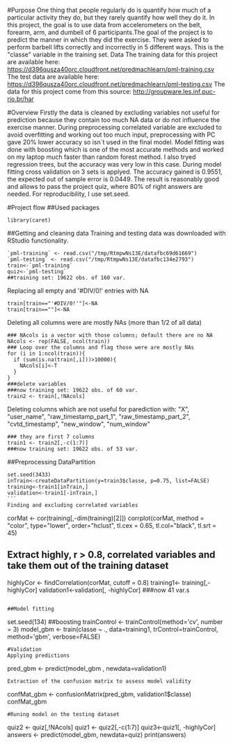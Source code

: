 #Purpose
One thing that people regularly do is quantify how much of a particular activity they do, but they rarely quantify how well they do it. In this project, the goal is to use data from accelerometers on the belt, forearm, arm, and dumbell of 6 participants.The goal of the project is to predict the manner in which they did the exercise. They were asked to perform barbell lifts correctly and incorrectly in 5 different ways. This is the "classe" variable in the training set.
Data
The training data for this project are available here:
https://d396qusza40orc.cloudfront.net/predmachlearn/pml-training.csv
The test data are available here:
https://d396qusza40orc.cloudfront.net/predmachlearn/pml-testing.csv
The data for this project come from this source: http://groupware.les.inf.puc-rio.br/har

#Overview
Firstly the data is cleaned by excluding variables not useful for prediction because they contain too much NA data or do not influence the exercise manner. During preprocessing correlated variable are excluded to avoid overfitting and working out too much input, preprocessing with PC gave 20% lower accuracy so isn`t used in the final model. Model fitting was done with boosting which is one of the most accurate methods and worked on my laptop much faster than random forest method. I also tryed regression trees, but the accuracy was very low in this case. During model fitting cross validation on 3 sets is applyed. The accuracy gained is 0.9551, the expected out of sample error is 0.0449. The result is reasonably good and allows to pass the project quiz, where 80% of right answers are needed. For reproducibility, I use set.seed.

#Project flow
##Used packages
````
library(caret)
````
##Getting and cleaning data
Training and testing data was downloaded with RStudio functionality. 
````
`pml-training` <- read.csv("/tmp/RtmpwNs13E/datafbc69d61669")
`pml-testing` <- read.csv("/tmp/RtmpwNs13E/datafbc134e2793")
train<-`pml-training`
quiz<-`pml-testing`
##training set: 19622 obs. of 160 var.
````
Replacing all empty and '#DIV/0!' entries with NA
````
train[train=="'#DIV/0!'"]<-NA
train[train==""]<-NA
````
Deleting all columns were are mostly NAs (more than 1/2 of all data)
````
### NAcols is a vector with those columns; default there are no NA
NAcols <- rep(FALSE, ncol(train)) 
### Loop over the columns and flag those were are mostly NAs
for (i in 1:ncol(train)){
  if (sum(is.na(train[,i]))>10000){
    NAcols[i]<-T
  }
}
###delete variables 
###now training set: 19622 obs. of 60 var.
train2 <- train[,!NAcols]
````
Deleting columns which are not useful for parediction with: "X", "user_name", "raw_timestamp_part_1", "raw_timestamp_part_2", "cvtd_timestamp", "new_window", "num_window"   
````
### they are first 7 columns
train1 <- train2[,-c(1:7)]
###now training set: 19622 obs. of 53 var.
````
##Preprocessing
DataPartition
````
set.seed(3433)
inTrain<-createDataPartition(y=train3$classe, p=0.75, list=FALSE)
training<-train1[inTrain,]
validation<-train1[-inTrain,]
```
Finding and excluding correlated variables
````
corMat <- cor(training[,-dim(training)[2]]) 
corrplot(corMat, method = "color", type="lower", order="hclust", tl.cex = 0.65, tl.col="black", tl.srt = 45)
## Extract highly, r > 0.8, correlated variables and take them out of the training dataset
highlyCor <- findCorrelation(corMat, cutoff = 0.8)
training1<- training[,-highlyCor]
validation1<-validation[, -highlyCor]
###now 41 var.s
````

##Model fitting
````
set.seed(134)
##boosting
trainControl <- trainControl(method='cv', number = 3)
model_gbm <- train(classe ~ ., data=training1, trControl=trainControl, method='gbm', verbose=FALSE)
````
#Validation
Applying predictions
````
pred_gbm <- predict(model_gbm , newdata=validation1)
```
Extraction of the confusion matrix to assess model validity
````
confMat_gbm <- confusionMatrix(pred_gbm, validation1$classe)
confMat_gbm
````
#Runing model on the testing dataset
````
quiz2 <- quiz[,!NAcols]
quiz1 <- quiz2[,-c(1:7)]
quiz3<-quiz1[, -highlyCor]
answers <- predict(model_gbm, newdata=quiz)
print(answers)
````
